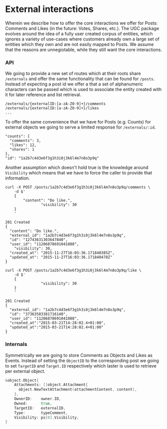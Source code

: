 
# External interactions

Wherein we describe how to offer the core interactions we offer for Posts: Comments and Likes (in the future: Votes, Shares, etc.). The UGC package evolves around the idea of a fully user created corpus of entities, which ignores a variety of use-cases where customers already own a large set of entities which they own and are not easily mapped to Posts. We assume that the reasons are unnegiotable, while they still want the core interactions.

### API

We going to provide a new set of routes which at their roots share `/externals` and offer the same functionality that can be found for `/posts`. Instead of expecting a post id we offer a that a set of alphanumeric characters can be passed which is used to associate the entity created with it for later reference and list retrieval.

```
/externals/{externalID:[a-zA-Z0-9]+}/comments
/externals/{externalID:[a-zA-Z0-9]+}/likes
...
```

To offer the same convenience that we have for Posts (e.g. Counts) for external objects we going to serve a limited response for `/externals/:id`.

```
"counts": {
  "comments": 3,
  "likes": 12,
  "shares": 1
},
"id": "1a2b7c4d3e6f3g1h3i0j3k6l4m7n8o3p9q"
```

Another assumption which doesn't hold true is the knowledge around `Visibility` which means that we have to force the caller to provide that information.

```
curl -X POST /posts/1a2b7c4d3e6f3g1h3i0j3k6l4m7n8o3p9q/comments \
    -d $'
    {
        "content": "Do like.",
				"visibility": 30
    }
    '
```

```
201 Created
{
  "content": "Do like.",
  "external_id": "1a2b7c4d3e6f3g1h3i0j3k6l4m7n8o3p9q",
  "id": "12743631303647840",
  "user_id": "11286878691041888",
	"visibility": 30,
  "created_at": "2015-11-27T16:03:36.171840385Z",
  "updated_at": "2015-11-27T16:03:36.171840478Z"
}
```

```
curl -X POST /posts/1a2b7c4d3e6f3g1h3i0j3k6l4m7n8o3p9q/like \
    -d $'
    {
				"visibility": 30
    }
    '
```

```
201 Created
{
  "external_id": "1a2b7c4d3e6f3g1h3i0j3k6l4m7n8o3p9q",
  "id": "37363583381716140",
  "user_id": "11286878691041888",
  "created_at":"2015-03-21T14:28:02.4+01:00",
  "updated_at":"2015-03-21T14:28:02.4+01:00"
}
```

### Internals

Symmetrically we are going to store Comments as Objects and Likes as Events. Instead of setting the `ObjectID` to the corresponding post we going to set `TargetID` and `Target.ID` respectively which laster is used to retrieve per external object.

``` go
&object.Object{
	Attachments: []object.Attachment{
	  object.NewTextAttachment(attachmentContent, content),
	},
	OwnerID:    owner.ID,
	Owned:      true,
	TargetID:   externalID,
	Type:       typeComment,
	Visibility: ps[0].Visibility,
}
```
